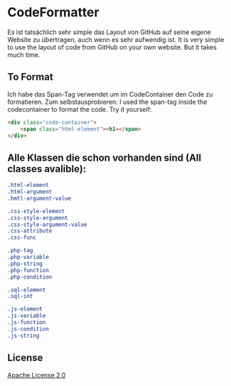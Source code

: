 # CodeFormatter
Es ist tatsächlich sehr simple das Layout von GitHub auf seine
eigene Website zu übertragen, auch wenn es sehr aufwendig ist.
It is very simple to use the layout of code from GitHub on your
own website. But it takes much time.

## To Format
Ich habe das Span-Tag verwendet um im CodeContainer den Code
zu formatieren. Zum selbstausprobieren:
I used the span-tag inside the codecontainer to format the code.
Try it yourself:
```html
<div class="code-container">
    <span class="html-element"><h1></span>
</div>
```

## Alle Klassen die schon vorhanden sind (All classes avalible):
```css
.html-element
.html-argument
.hmtl-argument-value

.css-style-element
.css-style-argument
.css-style-argument-value
.css-attribute
.css-func

.php-tag
.php-variable
.php-string
.php-function
.php-condition

.sql-element
.sql-int

.js-element
.js-variable
.js-function
.js-condition
.js-string
```

## License
[Apache License 2.0](https://choosealicense.com/licenses/apache-2.0/)